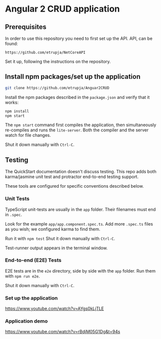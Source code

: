 # Angular 2 CRUD application

## Prerequisites

In order to use this repository you need to first set up the API. API, can be found:
```
https://github.com/etrupja/NetCoreAPI
```
Set it up, following the instructions on the repository.

## Install npm packages/set up the application


```bash
git clone https://github.com/etrupja/Anguar2CRUD
```
Install the npm packages described in the `package.json` and verify that it works:
```bash
npm install
npm start
```

The `npm start` command first compiles the application, 
then simultaneously re-compiles and runs the `lite-server`.
Both the compiler and the server watch for file changes.

Shut it down manually with `Ctrl-C`.


## Testing

The QuickStart documentation doesn't discuss testing.
This repo adds both karma/jasmine unit test and protractor end-to-end testing support.

These tools are configured for specific conventions described below.

### Unit Tests
TypeScript unit-tests are usually in the `app` folder. Their filenames must end in `.spec`.

Look for the example `app/app.component.spec.ts`.
Add more `.spec.ts` files as you wish; we configured karma to find them.

Run it with `npm test`
Shut it down manually with `Ctrl-C`.

Test-runner output appears in the terminal window.

### End-to-end (E2E) Tests

E2E tests are in the `e2e` directory, side by side with the `app` folder.
Run them with `npm run e2e`.

Shut it down manually with `Ctrl-C`.

### Set up the application
https://www.youtube.com/watch?v=AYgs0kLjTLE

### Application demo
https://www.youtube.com/watch?v=rBdjM05G1Dg&t=94s

